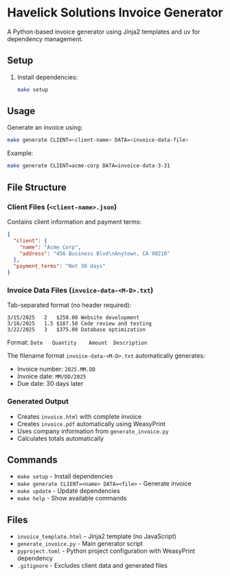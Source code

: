 # Havelick Solutions Invoice Generator

A Python-based invoice generator using Jinja2 templates and uv for dependency management.

## Setup

1. Install dependencies:
   ```bash
   make setup
   ```

## Usage

Generate an invoice using:
```bash
make generate CLIENT=<client-name> DATA=<invoice-data-file>
```

Example:
```bash
make generate CLIENT=acme-corp DATA=invoice-data-3-31
```

## File Structure

### Client Files (`<client-name>.json`)
Contains client information and payment terms:
```json
{
  "client": {
    "name": "Acme Corp",
    "address": "456 Business Blvd\nAnytown, CA 90210"
  },
  "payment_terms": "Net 30 days"
}
```

### Invoice Data Files (`invoice-data-<M-D>.txt`)
Tab-separated format (no header required):
```
3/15/2025	2	$250.00	Website development
3/18/2025	1.5	$187.50	Code review and testing
3/22/2025	3	$375.00	Database optimization
```

Format: `Date	Quantity	Amount	Description`

The filename format `invoice-data-<M-D>.txt` automatically generates:
- Invoice number: `2025.MM.DD`
- Invoice date: `MM/DD/2025`
- Due date: 30 days later

### Generated Output
- Creates `invoice.html` with complete invoice
- Creates `invoice.pdf` automatically using WeasyPrint
- Uses company information from `generate_invoice.py`
- Calculates totals automatically

## Commands

- `make setup` - Install dependencies
- `make generate CLIENT=<name> DATA=<file>` - Generate invoice
- `make update` - Update dependencies
- `make help` - Show available commands

## Files

- `invoice_template.html` - Jinja2 template (no JavaScript)
- `generate_invoice.py` - Main generator script
- `pyproject.toml` - Python project configuration with WeasyPrint dependency
- `.gitignore` - Excludes client data and generated files